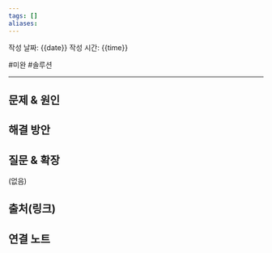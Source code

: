 ```yaml
---
tags: []
aliases:
---
```

작성 날짜: {{date}}
작성 시간: {{time}}

#미완 #솔루션

----

## 문제 & 원인


## 해결 방안


## 질문 & 확장

(없음)

## 출처(링크)


## 연결 노트
